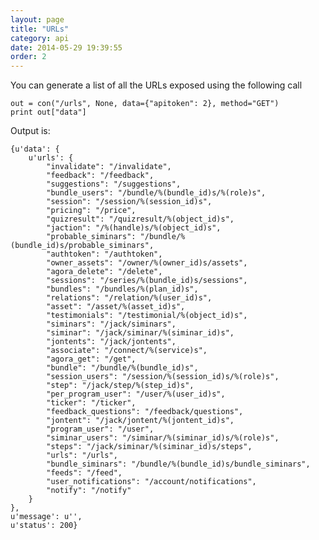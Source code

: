 ```yaml
---
layout: page
title: "URLs"
category: api
date: 2014-05-29 19:39:55
order: 2
---
```


You can generate a list of all the URLs exposed using the following call

	out = con("/urls", None, data={"apitoken": 2}, method="GET")
	print out["data"]


Output is:

	{u'data': {
	    u'urls': {
	        "invalidate": "/invalidate",
			"feedback": "/feedback",
			"suggestions": "/suggestions",
			"bundle_users": "/bundle/%(bundle_id)s/%(role)s",
			"session": "/session/%(session_id)s",
			"pricing": "/price",
			"quizresult": "/quizresult/%(object_id)s",
			"jaction": "/%(handle)s/%(object_id)s",
			"probable_siminars": "/bundle/%(bundle_id)s/probable_siminars",
			"authtoken": "/authtoken",
			"owner_assets": "/owner/%(owner_id)s/assets",
			"agora_delete": "/delete",
			"sessions": "/series/%(bundle_id)s/sessions",
			"bundles": "/bundles/%(plan_id)s",
			"relations": "/relation/%(user_id)s",
			"asset": "/asset/%(asset_id)s",
			"testimonials": "/testimonial/%(object_id)s",
			"siminars": "/jack/siminars",
			"siminar": "/jack/siminar/%(siminar_id)s",
			"jontents": "/jack/jontents",
			"associate": "/connect/%(service)s",
			"agora_get": "/get",
			"bundle": "/bundle/%(bundle_id)s",
			"session_users": "/session/%(session_id)s/%(role)s",
			"step": "/jack/step/%(step_id)s",
			"per_program_user": "/user/%(user_id)s",
			"ticker": "/ticker",
			"feedback_questions": "/feedback/questions",
			"jontent": "/jack/jontent/%(jontent_id)s",
			"program_user": "/user",
			"siminar_users": "/siminar/%(siminar_id)s/%(role)s",
			"steps": "/jack/siminar/%(siminar_id)s/steps",
			"urls": "/urls",
			"bundle_siminars": "/bundle/%(bundle_id)s/bundle_siminars",
			"feeds": "/feed",
			"user_notifications": "/account/notifications",
			"notify": "/notify"
	    }
	},
	u'message': u'',
	u'status': 200}
